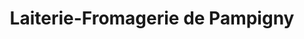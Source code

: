 ---
title: "Laiterie-Fromagerie de Pampigny"
url: /pampigny/laiterie-fromagerie-de-pampigny/
shop: Käse
---